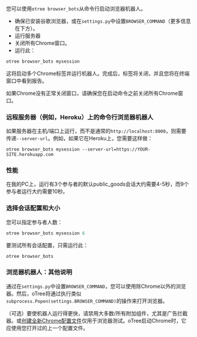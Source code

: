 您可以使用`otree browser_bots`从命令行启动浏览器机器人。

- 确保已安装谷歌浏览器，或在`settings.py`中设置`BROWSER_COMMAND`（更多信息在下方）。
- 运行服务器
- 关闭所有Chrome窗口。
- 运行此：

```python
otree browser_bots mysession
```

这将启动多个Chrome标签并运行机器人。完成后，标签将关闭，并且您将在终端窗口中看到报告。

如果Chrome没有正常关闭窗口，请确保您在启动命令之前关闭所有Chrome窗口。

### 远程服务器（例如，Heroku）上的命令行浏览器机器人

如果服务器在主机/端口上运行，而不是通常的`http://localhost:8000`，则需要传递`--server-url`。例如，如果它在Heroku上，您需要这样做：

```text
otree browser_bots mysession --server-url=https://YOUR-SITE.herokuapp.com
```

### 性能

在我的PC上，运行有3个参与者的默认public_goods会话大约需要4-5秒，而9个参与者运行大约需要10秒。

### 选择会话配置和大小

您可以指定参与者人数：

```python
otree browser_bots mysession 6
```

要测试所有会话配置，只需运行此：

```python
otree browser_bots
```

### 浏览器机器人：其他说明

通过在`settings.py`中设置`BROWSER_COMMAND`，您可以使用除Chrome以外的浏览器。然后，oTree将通过执行类似`subprocess.Popen(settings.BROWSER_COMMAND)`的操作来打开浏览器。

（可选）要使机器人运行得更快，请禁用大多数/所有附加组件，尤其是广告拦截器。或[创建全新Chrome配置文件]()仅用于浏览器测试。oTree启动Chrome时，它应使用您打开过的上一个配置文件。